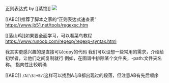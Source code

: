 正则表达式 by [[蒸饺]]
![](https://gitee.com/cyddgi/picture-store/raw/master/img/20200923121630.png)

[[ABC]]推荐了脚本之家的“正则表达式速查表”
https://www.jb51.net/tools/regexsc.htm

[[落山鸡]]如果要全面学习，可以看菜鸟教程
https://www.runoob.com/regexp/regexp-syntax.html

我其实更感兴趣的是直接可以copy的代码
我们可以设想一些常用的需求，介绍给初学者，让他们之间复制就行
例如，在图谱中排除某个文件夹，-path:文件夹名称。
指向性比较明确

[[ABC]]
`/A[\S]+B/`:这样可以找到A与B都出现过的段落，但注意AB有先后顺序